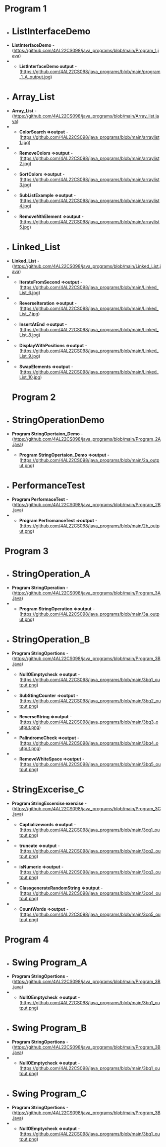 
 # Program 1 
- # ListInterfaceDemo
- **ListInterfaceDemo** - (https://github.com/4AL22CS098/java_programs/blob/main/Program_1.java)
- - **ListInterfaceDemo output** - (https://github.com/4AL22CS098/java_programs/blob/main/program_1_A_output.jpg)
- # Array_List
- **Array_List** - (https://github.com/4AL22CS098/java_programs/blob/main/Array_list.java)
- -  **ColorSearch  =>output** - (https://github.com/4AL22CS098/java_programs/blob/main/arraylist1.jpg)
- - **RemoveColors =>output** - (https://github.com/4AL22CS098/java_programs/blob/main/arraylist2.jpg)
- - **SortColors =>output** - (https://github.com/4AL22CS098/java_programs/blob/main/arraylist3.jpg)
- - **SubListExample =>output** - (https://github.com/4AL22CS098/java_programs/blob/main/arraylist4.jpg)
- - **RemoveNthElement =>output** - (https://github.com/4AL22CS098/java_programs/blob/main/arraylist5.jpg)
-  # Linked_List
-  **Linked_List** -(https://github.com/4AL22CS098/java_programs/blob/main/Linked_List.java)
- - **IterateFromSecond =>output** - (https://github.com/4AL22CS098/java_programs/blob/main/Linked_List_6.jpg)
- - **ReverseIteration =>output** - (https://github.com/4AL22CS098/java_programs/blob/main/Linked_List_7.jpg)
- - **InsertAtEnd =>output** - (https://github.com/4AL22CS098/java_programs/blob/main/Linked_List_8.jpg)
- - **DisplayWithPositions =>output** - (https://github.com/4AL22CS098/java_programs/blob/main/Linked_List_9.jpg)
- - **SwapElements =>output** - (https://github.com/4AL22CS098/java_programs/blob/main/Linked_List_10.jpg)
  # Program 2
- # StringOperationDemo
- **Program StringOpertaion_Demo** -(https://github.com/4AL22CS098/java_programs/blob/main/Program_2A.java)
- - **Program StringOpertaion_Demo =>output** -(https://github.com/4AL22CS098/java_programs/blob/main/2a_output.png)
-  # PerformanceTest
- **Program PerformaceTest** -(https://github.com/4AL22CS098/java_programs/blob/main/Program_2B.java)
- - **Program PerfromanceTest =>output** -(https://github.com/4AL22CS098/java_programs/blob/main/2b_output.png)
 # Program 3
- # StringOperation_A
- **Program StringOperation** -(https://github.com/4AL22CS098/java_programs/blob/main/Program_3A.java)
- - **Program StringOperation =>output** -(https://github.com/4AL22CS098/java_programs/blob/main/3a_output.png)
- # StringOperation_B
-  **Program StringOpertions** -(https://github.com/4AL22CS098/java_programs/blob/main/Program_3B.java)
- - **NullOEmptycheck =>output** -(https://github.com/4AL22CS098/java_programs/blob/main/3bq1_output.png)
- - **SubStingCounter =>output** -(https://github.com/4AL22CS098/java_programs/blob/main/3bq2_output.png)
- - **ReverseString =>output** -(https://github.com/4AL22CS098/java_programs/blob/main/3bq3_output.png)
- - **PalindromeCheck =>output** -(https://github.com/4AL22CS098/java_programs/blob/main/3bq4_output.png)
- - **RemoveWhiteSpace =>output** -(https://github.com/4AL22CS098/java_programs/blob/main/3bq5_output.png)
-  # StringExcerise_C
-  **Program StringExcersise exercise** -(https://github.com/4AL22CS098/java_programs/blob/main/Program_3C.java)
- - **Captializewords =>output** -(https://github.com/4AL22CS098/java_programs/blob/main/3cq1_output.png)
- - **truncate =>output** -(https://github.com/4AL22CS098/java_programs/blob/main/3cq2_output.png)
- - **isNumeric =>output** -(https://github.com/4AL22CS098/java_programs/blob/main/3cq3_output.png)
- - **ClassgenerateRandomString =>output** -(https://github.com/4AL22CS098/java_programs/blob/main/3cq4_output.png)
- - **CountWords =>output** -(https://github.com/4AL22CS098/java_programs/blob/main/3cq5_output.png)
 # Program 4
- # Swing Program_A
-  **Program StringOpertions** -(https://github.com/4AL22CS098/java_programs/blob/main/Program_3B.java)
- - **NullOEmptycheck =>output** -(https://github.com/4AL22CS098/java_programs/blob/main/3bq1_output.png)
- # Swing Program_B
-  **Program StringOpertions** -(https://github.com/4AL22CS098/java_programs/blob/main/Program_3B.java)
- - **NullOEmptycheck =>output** -(https://github.com/4AL22CS098/java_programs/blob/main/3bq1_output.png)
- # Swing Program_C
-  **Program StringOpertions** -(https://github.com/4AL22CS098/java_programs/blob/main/Program_3B.java)
- - **NullOEmptycheck =>output** -(https://github.com/4AL22CS098/java_programs/blob/main/3bq1_output.png)

